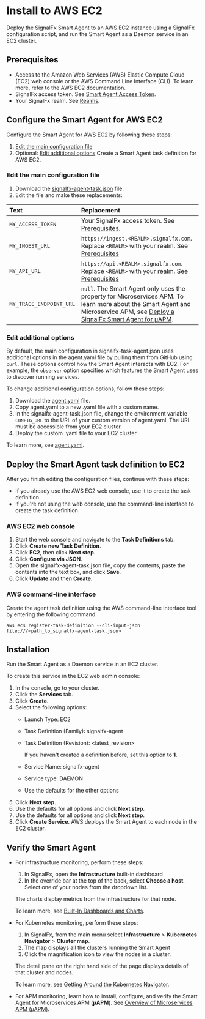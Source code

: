 # Install to AWS EC2

Deploy the SignalFx Smart Agent to an AWS EC2 instance using a SignalFx
configuration script, and run the Smart Agent as a Daemon service in an
EC2 cluster.

## Prerequisites

* Access to the Amazon Web Services (AWS) Elastic Compute Cloud
  (EC2) web console or the AWS Command Line Interface (CLI). To learn more,
  refer to the AWS EC2 documentation.
* SignalFx access token. See [Smart Agent Access Token](https://docs.signalfx.com/en/latest/integrations/agent/smart-agent-access-token.html).
* Your SignalFx realm. See [Realms](../../../_sidebars-and-includes/smart-agent-realm-note.html).

## Configure the Smart Agent for AWS EC2

Configure the Smart Agent for AWS EC2 by following these steps:

1. [Edit the main configuration file](#edit-the-main-configuration-file)
2. Optional: [Edit additional options](#edit-additional-options)
Create a Smart Agent task definition for AWS EC2.

### Edit the main configuration file

1. Download the [signalfx-agent-task.json](https://github.com/signalfx/signalfx-agent/tree/master/deployments/ecs/signalfx-agent-task.json) file.
2. Edit the file and make these replacements:

| Text                    | Replacement                                                                                                                                                                                                                                                     |
|:------------------------|:----------------------------------------------------------------------------------------------------------------------------------------------------------------------------------------------------------------------------------------------------------------|
| `MY_ACCESS_TOKEN`       | Your SignalFx access token. See [Prerequisites](#prerequisites).                                                                                                                                                                                                |
| `MY_INGEST_URL`         | `https://ingest.<REALM>.signalfx.com`. Replace `<REALM>` with your realm. See [Prerequisites](#prerequisites)                                                                                                                                                   |
| `MY_API_URL`            | `https://api.<REALM>.signalfx.com`. Replace `<REALM>` with your realm. See [Prerequisites](#prerequisites)                                                                                                                                                      |
| `MY_TRACE_ENDPOINT_URL` | `null`. The Smart Agent only uses the property for Microservices APM. To learn more about the Smart Agent and Microservice APM, see [Deploy a SignalFx Smart Agent for µAPM](https://docs.signalfx.com/en/latest/apm/apm-getting-started/apm-smart-agent.html). |

### Edit additional options

By default, the main configuration in signalfx-task-agent.json uses additional options in the
agent.yaml file by pulling them from GitHub using `curl`. These options control how the Smart Agent
interacts with EC2. For example, the `observer` option specifies which features the Smart Agent
uses to discover running services.

To change additional configuration options, follow these steps:

1. Download the [agent.yaml](https://github.com/signalfx/signalfx-agent/blob/master/deployments/ecs/agent.yaml) file.
2. Copy agent.yaml to a new .yaml file with a custom name.
3. In the signalfx-agent-task.json file, change the environment variable `CONFIG_URL` to the URL of your
   custom version of agent.yaml. The URL must be accessible from your EC2 cluster.
4. Deploy the custom .yaml file to your EC2 cluster.

To learn more, see [agent.yaml](https://github.com/signalfx/signalfx-agent/blob/master/deployments/ecs/agent.yaml).

## Deploy the Smart Agent task definition to EC2

After you finish editing the configuration files, continue with these steps:

* If you already use the AWS EC2 web console, use it to create the task definition
* If you're not using the web console, use the command-line interface to create the task definition

### AWS EC2 web console

1. Start the web console and navigate to the **Task Definitions** tab.
2. Click **Create new Task Definition**.
3. Click **EC2**, then click **Next step**.
4. Click **Configure via JSON**.
5. Open the signalfx-agent-task.json file, copy the contents, paste the contents into the text box, and click **Save**.
6. Click **Update** and then **Create**.

### AWS command-line interface

Create the agent task definition using the AWS command-line interface tool by entering the following command:

```
aws ecs register-task-definition --cli-input-json file:///<path_to_signalfx-agent-task.json>
```

## Installation

Run the Smart Agent as a Daemon service in an EC2 cluster.

To create this service in the EC2 web admin console:

1. In the console, go to your cluster.
2. Click the **Services** tab.
3. Click **Create**.
4. Select the following options:
   - Launch Type: EC2
   - Task Definition (Family): signalfx-agent
   - Task Definition (Revision): <latest_revision>

     If you haven't created a definition before, set this option to **1**.

   - Service Name: signalfx-agent
   - Service type: DAEMON
   - Use the defaults for the other options
5. Click **Next step**.
6. Use the defaults for all options and click **Next step**.
7. Use the defaults for all options and click **Next step**.
8. Click **Create Service**. AWS deploys the Smart Agent to each node in  the EC2 cluster.

## Verify the Smart Agent

* For infrastructure monitoring, perform these steps:
  1. In SignalFx, open the **Infrastructure** built-in dashboard
  2. In the override bar at the top of the back, select **Choose a
     host**. Select one of your nodes from the dropdown list.

  The charts display metrics from the infrastructure for that node.

  To learn more, see [Built-In Dashboards and Charts](https://docs.signalfx.com/en/latest/getting-started/built-in-content/built-in-dashboards.html).

* For Kubernetes monitoring, perform these steps:
  1. In SignalFx, from the main menu select **Infrastructure** > **Kubernetes Navigator** > **Cluster map**.
  2. The map displays all the clusters running the Smart Agent
  3. Click the magnification icon to view the nodes in a cluster.

  The detail pane on the right hand side of the page displays details of that cluster and nodes.

  To learn more, see [Getting Around the Kubernetes Navigator](https://docs.signalfx.com/en/latest/integrations/kubernetes/get-around-k8s-navigator.html).

* For APM monitoring, learn how to install, configure, and verify the Smart Agent for Microservices APM (**µAPM**). See
[Overview of Microservices APM (µAPM)](https://docs.signalfx.com/en/latest/apm2/apm2-overview/apm2-overview.html).


